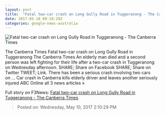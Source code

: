 ```yaml
---
layout: post
title:  "Fatal two-car crash on Long Gully Road in Tuggeranong - The Canberra Times"
date: 2017-05-10 09:10:29Z
categories: google-news-australia
---
```


![Fatal two-car crash on Long Gully Road in Tuggeranong - The Canberra Times](http://www.canberratimes.com.au/content/dam/images/g/w/1/j/2/k/image.related.articleLeadwide.620x349.gw1i3d.png/1494409838768.jpg)

The Canberra Times Fatal two-car crash on Long Gully Road in Tuggeranong The Canberra Times An elderly man died and a second person was left fighting for their life after a two-car crash in Tuggeranong on Wednesday afternoon. SHARE; Share on Facebook SHARE; Share on Twitter TWEET; Link. There has been a serious crash involving two cars on ... Car crash in Canberra kills elderly driver and leaves another seriously injured ABC Online all 3 news articles »


Full story on F3News: [Fatal two-car crash on Long Gully Road in Tuggeranong - The Canberra Times](http://www.f3nws.com/n/hEbpBB)

> Posted on: Wednesday, May 10, 2017 2:10:29 PM
